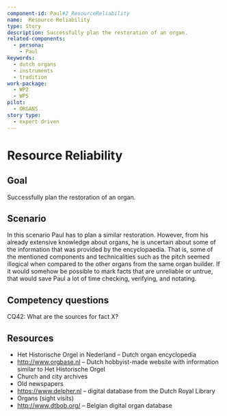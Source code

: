 ```yaml
---
component-id: Paul#2_ResourceReliability
name:  Resource Reliability
type: Story 
description: Successfully plan the restoration of an organ.
related-components:
  - persona: 
    - Paul
keywords: 
  - dutch organs
  - instruments
  - tradition
work-package:
  - WP2
  - WP5
pilot:
  - ORGANS
story type: 
  - expert driven
---
```

# Resource Reliability

## Goal 

Successfully plan the restoration of an organ.

## Scenario  

In this scenario Paul has to plan a similar restoration. However, from his already extensive knowledge about organs, he is uncertain about some of the information that was provided by the encyclopaedia. That is, some of the mentioned components and technicalities such as the pitch seemed illogical when compared to the other organs from the same organ builder. If it would somehow be possible to mark facts that are unreliable or untrue, that would save Paul a lot of time checking, verifying, and notating.

## Competency questions 

CQ42: What are the sources for fact X?

## Resources

- Het Historische Orgel in Nederland – Dutch organ encyclopedia
- http://www.orgbase.nl – Dutch hobbyist-made website with information similar to Het Historische Orgel
- Church and city archives
- Old newspapers
- https://www.delpher.nl – digital database from the Dutch Royal Library
- Organs (sight visits)
- http://www.dtbob.org/ – Belgian digital organ database